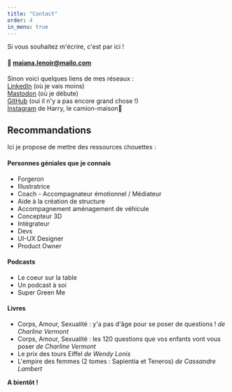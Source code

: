```yaml
---
title: "Contact"
order: 4
in_menu: true
---
```

Si vous souhaitez m'écrire, c'est par ici !
#### 📨 maiana.lenoir@mailo.com


Sinon voici quelques liens de mes réseaux :  
[LinkedIn](https://www.linkedin.com/in/maiana-lenoir-08a72012a/) (où je vais moins)  
[Mastodon](https://ludosphere.fr/@maiana8l) (où je débute)  
[GitHub](https://github.com/Maiana8L) (oui il n'y a pas encore grand chose !)  
[Instagram](https://www.instagram.com/mana_spirit/) de Harry, le camion-maison🚚


## Recommandations

Ici je propose de mettre des ressources chouettes :

#### Personnes géniales que je connais
- Forgeron
- Illustratrice
- Coach - Accompagnateur émotionnel / Médiateur
- Aide à la création de structure
- Accompagnement aménagement de véhicule
- Concepteur 3D
- Intégrateur
- Devs
- UI-UX Designer
- Product Owner

#### Podcasts
- Le coeur sur la table
- Un podcast à soi
- Super Green Me

#### Livres
- Corps, Amour, Sexualité : y'a pas d'âge pour se poser de questions ! _de Charline Vermont_
- Corps, Amour, Sexualité : les 120 questions que vos enfants vont vous poser _de Charline Vermont_
- Le prix des tours Eiffel _de Wendy Lonis_
- L'empire des femmes (2 tomes : Sapientia et Teneros) _de Cassandre Lambert_


**A bientôt !** 